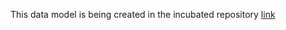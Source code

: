 This data model is being created in the incubated repository [link](https://github.com/smart-data-models/incubated/tree/master/Aeronautics/Airport)